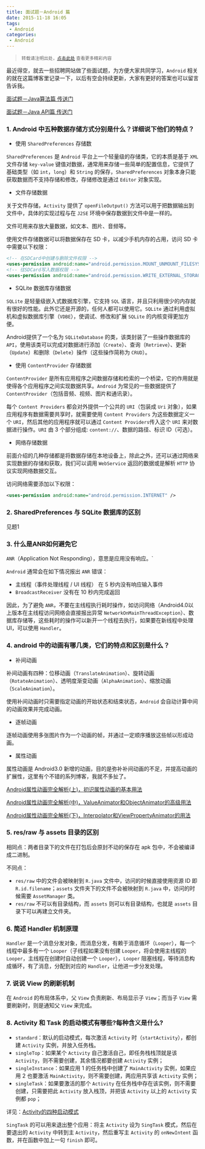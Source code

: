 ```yaml
---
title: 面试题－Android 篇
date: 2015-11-18 16:05
tags:
 - Android
categories:
 - Android
---
```


> <small>转载请注明出处，[点击此处](https://shichaohui.github.io/) 查看更多精彩内容</small>

最近得空，就去一些招聘网站做了些面试题，为方便大家共同学习，`Android` 相关的就在这篇博客里记录一下，以后有空会持续更新，大家有更好的答案也可以留言告诉我。

[面试题－Java算法篇 传送门](http://blog.csdn.net/u014165119/article/details/49908451)

[面试题－Java API篇 传送门](http://blog.csdn.net/u014165119/article/details/49910119)

### 1. Android 中五种数据存储方式分别是什么？详细说下他们的特点？

* 使用 `SharedPreferences` 存储数

`SharedPreferences` 是 `Android` 平台上一个轻量级的存储类，它的本质是基于 `XML` 文件存储 `key-value` 键值对数据，通常用来存储一些简单的配置信息，它提供了基础类型（如 `int`，`long`）和 `String` 的保存，`SharedPreferences` 对象本身只能获取数据而不支持存储和修改，存储修改是通过 `Editor` 对象实现。

* 文件存储数据

关于文件存储，`Activity` 提供了 `openFileOutput()` 方法可以用于把数据输出到文件中，具体的实现过程与在 `J2SE` 环境中保存数据到文件中是一样的。

文件可用来存放大量数据，如文本、图片、音频等。

使用文件存储数据可以将数据保存在 SD 卡，以减少手机内存的占用，访问 SD 卡中需要以下权限：

```xml
<!-- 在SDCard中创建与删除文件权限 -->
<uses-permission android:name="android.permission.MOUNT_UNMOUNT_FILESYSTEMS"/>
<!-- 往SDCard写入数据权限 -->
<uses-permission android:name="android.permission.WRITE_EXTERNAL_STORAGE"/> 
```

* SQLite 数据库存储数据

`SQLite` 是轻量级嵌入式数据库引擎，它支持 `SQL` 语言，并且只利用很少的内存就有很好的性能。此外它还是开源的，任何人都可以使用它。`SQLite` 通过利用虚拟机和虚拟数据库引擎（`VDBE`），使调试、修改和扩展 `SQLite` 的内核变得更加方便。

Android提供了一个名为 `SQLiteDatabase` 的类，该类封装了一些操作数据库的 `API`，使用该类可以完成对数据进行添加（`Create`）、查询（`Retrieve`）、更新（`Update`）和删除（`Delete`）操作（这些操作简称为 `CRUD`）。

* 使用 `ContentProvider` 存储数据

`ContentProvider` 是所有应用程序之间数据存储和检索的一个桥梁，它的作用就是使得各个应用程序之间实现数据共享。`Android` 为常见的一些数据提供了 `ContentProvider`（包括音频、视频、图片和通讯录）。

每个 `Content Providers` 都会对外提供一个公共的 `URI`（包装成 `Uri` 对象），如果应用程序有数据需要共享时，就需要使用 `Content Providers` 为这些数据定义一个 `URI`，然后其他的应用程序就可以通过 `Content Providers`传入这个 `URI` 来对数据进行操作。`URI` 由 3 个部分组成: `content://`、数据的路径、标识 ID（可选）。

* 网络存储数据

前面介绍的几种存储都是将数据存储在本地设备上，除此之外，还可以通过网络来实现数据的存储和获取，我们可以调用 `WebService` 返回的数据或是解析 `HTTP` 协议实现网络数据交互。

访问网络需要添加以下权限：

```xml
<uses-permission android:name="android.permission.INTERNET" />  
```

### 2. SharedPreferences 与 SQLite 数据库的区别

见题1

### 3. 什么是ANR如何避免它

`ANR`（Application Not Responding），意思是应用没有响应。`

`Android` 通常会在如下情况报出 `ANR` 错误：

* 主线程（事件处理线程 / UI 线程） 在 5 秒内没有响应输入事件
* `BroadcastReceiver` 没有在 10 秒内完成返回

因此，为了避免 `ANR`，不要在主线程执行耗时操作，如访问网络（Android4.0以上版本在主线程访问网络会直接报出异常 `NetworkOnMainThreadException`）、数据库存储等，这些耗时的操作可以新开一个线程去执行，如果要在新线程中处理 UI，可以使用 `Handler`。

### 4. android 中的动画有哪几类，它们的特点和区别是什么？ 

* 补间动画

补间动画有四种：位移动画（`TranslateAnimation`）、旋转动画（`RotateAnimation`）、透明度渐变动画（`AlphaAnimation`）、缩放动画（`ScaleAnimation`）。

使用补间动画时只需要指定动画的开始状态和结束状态，`Android` 会自动计算中间的动画效果并完成动画。

* 逐帧动画

逐帧动画使用多张图片作为一个动画的帧，并通过一定顺序播放这些帧以形成动画。

* 属性动画

属性动画是 Android3.0 新增的动画，目的是弥补补间动画的不足，并提高动画的扩展性，这里有个不错的系列博客，我就不多扯了。

[Android属性动画完全解析(上)，初识属性动画的基本用法](http://blog.csdn.net/guolin_blog/article/details/43536355)

[Android属性动画完全解析(中)，ValueAnimator和ObjectAnimator的高级用法](http://blog.csdn.net/guolin_blog/article/details/43816093)

[Android属性动画完全解析(下)，Interpolator和ViewPropertyAnimator的用法](http://blog.csdn.net/guolin_blog/article/details/44171115)

### 5. res/raw 与 assets 目录的区别 

相同点：两者目录下的文件在打包后会原封不动的保存在 apk 包中，不会被编译成二进制。

不同点：

* `res/raw` 中的文件会被映射到 `R.java` 文件中，访问的时候直接使用资源 ID 即 `R.id.filename`；`assets` 文件夹下的文件不会被映射到 `R.java` 中，访问的时候需要 `AssetManager` 类。
* `res/raw` 不可以有目录结构，而 `assets` 则可以有目录结构，也就是 `assets` 目录下可以再建立文件夹。

### 6. 简述 Handler 机制原理 

`Handler` 是一个消息分发对象，而消息分发，有赖于消息循环（`Looper`），每一个线程中最多有一个 `Looper`（子线程如果没有创建 `Looper`，将会使用主线程的 `Looper`，主线程在创建时自动创建一个 `Looper`），`Looper` 阻塞线程，等待消息构成循环，有了消息，分配到对应的 `Handler`，让他进一步分发处理。

### 7. 说说 View 的刷新机制

在 `Android` 的布局体系中，父 `View` 负责刷新、布局显示子 `View`；而当子 `View` 需要刷新时，则是通知父 `View` 来完成。

### 8. Activity 和 Task 的启动模式有哪些?每种含义是什么?

* `standard`：默认的启动模式，每次激活 `Activity` 时（`startActivity`），都创建 `Activity` 实例，并放入任务栈。
* `singleTop`：如果某个 `Activity` 自己激活自己，即任务栈栈顶就是该 `Activity`，则不需要创建，其余情况都要创建 `Activity` 实例；
* `singleInstance`：如果应用 1 的任务栈中创建了 `MainActivity` 实例，如果应用 2 也要激活 `MainActivity`，则不需要创建，两应用共享该 `Activity` 实例；
* `singleTask`：如果要激活的那个 `Activity` 在任务栈中存在该实例，则不需要创建，只需要把此 `Activity` 放入栈顶，并把该 `Activity` 以上的 `Activity` 实例都 `pop`；

详见：[Activity的四种启动模式](http://blog.csdn.net/zapzqc/article/details/8493481)

`SingTask` 的可以用来退出整个应用：将主 `Activity` 设为 `SingTask` 模式，然后在要退出的 `Activity` 中转到主 `Activity`，然后重写主 `Activity` 的 `onNewIntent` 函数，并在函数中加上一句 `finish` 即可。